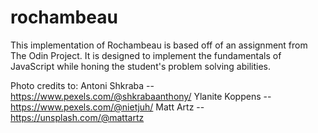 # rochambeau
This implementation of Rochambeau is based off of an assignment from The Odin Project.  It is designed to implement the fundamentals of JavaScript while honing the student's problem solving abilities.

Photo credits to: 
    Antoni Shkraba -- https://www.pexels.com/@shkrabaanthony/
    Ylanite Koppens -- https://www.pexels.com/@nietjuh/
    Matt Artz -- https://unsplash.com/@mattartz
